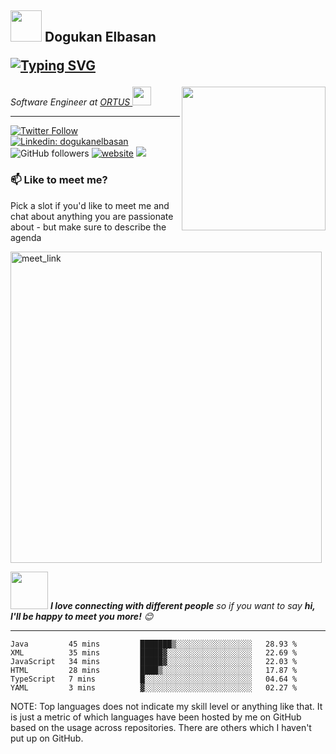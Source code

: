<h2>

<img src="https://media.giphy.com/media/12oufCB0MyZ1Go/giphy.gif" width="50">
 Dogukan Elbasan

[![Typing SVG](https://readme-typing-svg.herokuapp.com?lines=Hi+there+%F0%9F%91%8B)](https://git.io/typing-svg)
</h2>
<img align='right' src="https://media.giphy.com/media/M9gbBd9nbDrOTu1Mqx/giphy.gif" width="230">
<p><em>Software Engineer at <a href="https://www.ortus.com.tr/">ORTUS
</a><img src="https://media.giphy.com/media/WUlplcMpOCEmTGBtBW/giphy.gif" width="30"> 
</em></p>

---

[![Twitter Follow](https://img.shields.io/twitter/follow/dogukanberat?label=Follow)](https://twitter.com/intent/follow?screen_name=dogukanberat)
[![Linkedin: dogukanelbasan](https://img.shields.io/badge/-dogukanelbasan-blue?style=flat-square&logo=Linkedin&logoColor=white&link=https://www.linkedin.com/in/dogukanelbasan/)](https://www.linkedin.com/in/dogukanelbasan/)
![GitHub followers](https://img.shields.io/github/followers/dogukanberat?label=Follow&style=social)
[![website](https://img.shields.io/badge/Website-46a2f1.svg?&style=flat-square&logo=Google-Chrome&logoColor=white&link=https://dogukan.info/)](https://dogukan.info/)
![](https://visitor-badge.glitch.me/badge?page_id=dogukanberat)

### 📫 Like to meet me?

Pick a slot if you'd like to meet me and chat about anything you are passionate about - but make sure to describe the agenda

<a href="https://calendly.com/dogukanelbasan/30min" target="_blank"><img width="498" alt="meet_link" src="https://user-images.githubusercontent.com/15426564/144297439-f530f383-e73e-41e0-9914-a9b7d3f432e5.png"></a>

<img src="https://media.giphy.com/media/LnQjpWaON8nhr21vNW/giphy.gif" width="60"> <em><b>I love connecting with different people</b> so if you want to say <b>hi, I'll be happy to meet you more!</b> 😊</em>



---
<!--START_SECTION:waka-->

```text
Java         45 mins         ███████▒░░░░░░░░░░░░░░░░░   28.93 %
XML          35 mins         █████▓░░░░░░░░░░░░░░░░░░░   22.69 %
JavaScript   34 mins         █████▓░░░░░░░░░░░░░░░░░░░   22.03 %
HTML         28 mins         ████▒░░░░░░░░░░░░░░░░░░░░   17.87 %
TypeScript   7 mins          █░░░░░░░░░░░░░░░░░░░░░░░░   04.64 %
YAML         3 mins          ▓░░░░░░░░░░░░░░░░░░░░░░░░   02.27 %
```

<!--END_SECTION:waka-->


NOTE: Top languages does not indicate my skill level or anything like that. It is just a metric of which languages have been hosted by me on GitHub based on the usage across repositories. There are others which I haven't put up on GitHub.
<!--stackedit_data:
eyJoaXN0b3J5IjpbMTI2NjU1ODI4OCwtMTU1MDQ0NTAwOSwtMT
YyMTcyNTA5XX0=
-->
